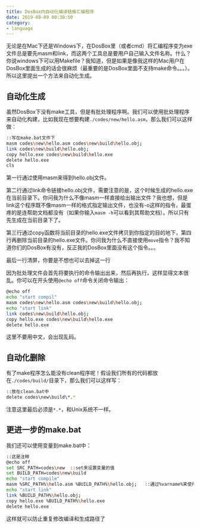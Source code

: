 ```yaml
---
title: DosBox内自动化编译链接汇编程序
date: 2019-08-09 00:30:50
category:
- language
---
```


无论是在Mac下还是Windows下，在DosBox里（或者cmd）将汇编程序变为exe文件总是要先masm和link，而这两个工具总是要用户自己输入文件名称。什么？你说windows下可以用Makefile？我知道，但是如果是像我这样的Mac用户在DosBox里面生成的话会很麻烦（最重要的是DosBox里面不支持make命令。。。）。所以这里提出一个方法来自动化生成。
<!--more-->

## 自动化生成

虽然DosBox下没有make工具，但是有批处理程序啊。我们可以使用批处理程序来自动化构建，比如我现在想要构建`./codes/new/hello.asm`，那么我们可以这样做：

```bash
::写在make.bat文件下
masm codes\new\hello.asm codes\new\build\hello.obj;
link codes\new\build\hello.obj;
copy hello.exe codes\new\build\hello.exe
delete hello.exe
cls
```

第一行通过使用masm来得到hello.obj文件。

第二行通过link命令链接hello.obj文件，需要注意的是，这个时候生成的hello.exe在当前目录下。你问我为什么不像masm一样直接给出输出文件？我也想，但是link这个程序既不像masm一样的格式指定输出文件，也没有-o这样的指令，最蛋疼的是连帮助文档都没有（如果你输入`masm -h`可以看到其帮助文档）。所以只有先生成在当前目录下了。

第三行通过copy函数将当前目录的hello.exe文件拷贝到你指定的目的地下，第四行再删除当前目录的hello.exe文件。你问我为什么不直接使用`move`指令？我不知道你们的DosBox有没有，反正我的DosBox里面没有这个指令。。。

最后一行清屏，你要是不想也可以去掉这一行

因为批处理文件会首先将要执行的命令输出出来，然后再执行，这样显得文本很乱。你可以在开头使用`@echo off`命令关闭命令输出：

```bash
@echo off
echo "start compil"
masm codes\new\hello.asm codes\new\build\hello.obj;
echo "start link"
link codes\new\build\hello.obj;
copy hello.exe codes\new\build\hello.exe
delete hello.exe
```

这里不要用中文，会出现乱码。



## 自动化删除

有了make程序怎么能没有clean程序呢！假设我们所有的代码都放在`./codes/build/`目录下，那么我们可以这样写：

```bash
::放在clean.bat中
delete codes\new\build\*.* 
```

注意这里最后必须是`*.*`，和Unix系统不一样。



## 更进一步的make.bat

我们还可以使用变量到make.bat中：

```bash
::这是注释
@echo off
set SRC_PATH=codes\new	::set来设置变量的值
set BUILD_PATH=codes\new\build
echo "start compile"
masm %SRC_PATH%\hello.asm %BUILD_PATH%\hello.obj;	::通过%varname%来使用变量
echo "start link"
link %BUILD_PATH%\hello.obj;
copy hello.exe %BUILD_PATH%\hello.exe
delete hello.exe
```

这样就可以防止重复修改编译和生成路径了